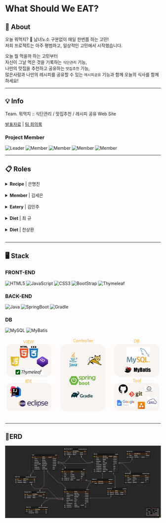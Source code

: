 # What Should We EAT?
    
## 🔎 About   

오늘 뭐먹지? 🤔 남녀노소 구분없이 매일 한번쯤 하는 고민!   
저희 프로젝트는 아주 평범하고, 일상적인 고민에서 시작했습니다.   

오늘 뭘 먹을까 하는 고민부터    
자신이 그날 먹은 것을 기록하는 ```식단관리``` 기능,   
 나만의 맛집을 추천하고 공유하는 ```맛집추천``` 기능,    
 많은사람과 나만의 레시피를 공유할 수 있는 ```레시피공유``` 기능과 함께 오늘의 식사를 함께하세요!   

-----------------------------------------------------------
## 💡 Info   
Team. 뭐먹지 :: 식단관리 / 맛집추천 / 레시피 공유 Web Site

[발표자료](https://github.com/bit-eat/eatingday/blob/main/files/%EC%B5%9C%EC%A2%85%20%EB%B0%9C%ED%91%9C.pdf) | [팀 회의록](https://docs.google.com/spreadsheets/d/1LeM_IagiekV9kY9VN-xtP1_7qThGiwvBIRPWcRB2h9A/edit?usp=sharing)

### Project Member 
![Leader](https://img.shields.io/badge/Leader-%EC%9D%80%EB%AA%85%EC%A7%84-green.svg?style=flat)
![Member](https://img.shields.io/badge/Member-%EA%B9%80%EC%84%B8%EC%9D%80-yellow.svg?style=flat)
![Member](https://img.shields.io/badge/Member-%EA%B9%80%EB%AF%BC%EC%A3%BC-ff69b4.svg?style=flat)
![Member](https://img.shields.io/badge/Member-%EC%B5%9C%20%EA%B7%9C-violet.svg?style=flat)
![Member](https://img.shields.io/badge/Member-%EC%B2%9C%EC%83%81%ED%99%98-blue.svg?style=flat)   

------------------------------------------------------------
## 📋 Roles
<details>
<summary><b>Recipe</b> | 은명진 </summary>
<div markdown="1">
<a href ="https://github.com/devLayla"> <img src="https://img.shields.io/badge/GitHub-%EC%9D%80%EB%AA%85%EC%A7%84-green.svg?style=flat-square"></a> <br>
<h3>Contributions</h3>
<ul>
<li>아이디어 기획 / 제안</li>
<li>일정관리 / 간트차트 작성</li>
<li>클래스 다이어그램 / 시퀀스 다이어그램 / UI스토리보드 작성</li>
<li>ERD 작성</li>
<li>레시피 관련 기능 - CRUD기능</li>
<li>레시피 즐겨찾기 - 검색기능</li>
<li>레시피 태그별 검색</li>
</ul>
</div>
</details><br>

<details>
<summary><b>Member</b> | 김세은 </summary>
<div markdown="1">
<a href ="https://github.com/seeun0724"> <img src="https://img.shields.io/badge/GitHub-%EA%B9%80%EC%84%B8%EC%9D%80-yellow.svg?style=flat-square"></a> <br>
<h3>Contributions</h3>
<ul>
<li>아이디어 기획 / 제안</li>
<li>클래스 다이어그램 / 시퀀스 다이어그램 / UI스토리보드 작성</li>
<li>멤버/어드민 관련 기능 - CRUD기능</li>
<li>HttpSession을 통한 로그인 유지</li>
</ul>
</div>
</details><br>

<details>
<summary><b>Eatery</b> | 김민주 </summary>
<div markdown="1">
<a href ="https://github.com/minju8134"> <img src="https://img.shields.io/badge/Eatery-%EA%B9%80%EB%AF%BC%EC%A3%BC-ff69b4.svg?style=flat-square"></a> <br>
<h3>Contributions</h3>
<ul>
<li>아이디어 기획 / 제안</li>
<li>클래스 다이어그램 / 시퀀스 다이어그램 / UI스토리보드 작성</li>
<li>유즈케이스 다이어그램 작성</li>
<li>음식점 관련 기능 - CRUD기능</li>
<li>음식점 즐겨찾기 - 검색기능</li>
</ul>
</div>
</details> <br>

<details>
<summary><b>Diet</b> | 최 규 </summary>
<div markdown="1">
<a href ="https://github.com/kyuchoi1231"> <img src="https://img.shields.io/badge/Diet-%EC%B5%9C%20%EA%B7%9C-violet.svg?style=flat-square"></a> <br>
<h3>Contributions</h3>
<ul>
<li>아이디어 기획 / 제안</li>
<li>클래스 다이어그램 / 시퀀스 다이어그램 / UI스토리보드 작성</li>
<li>식단 관련 기능 - CRUD기능</li>
<li>식단 추천기능 - API사용</li>
</ul>
</div>
</details><br>

<details>
<summary><b>Diet</b> | 천상환 </summary>
<div markdown="1">
<a href ="https://github.com/MtDeodeok"> <img src="https://img.shields.io/badge/Diet-%EC%B2%9C%EC%83%81%ED%99%98-blue.svg?style=flat-square"></a> <br>
<h3>Contributions</h3>
<ul>
<li>아이디어 기획 / 제안</li>
<li>클래스 다이어그램 / 시퀀스 다이어그램 / UI스토리보드 작성</li>
<li>회의록 작성</li>
<li>식단 관련 기능 - CRUD기능</li>
<li>식단 추천기능 - API사용</li>
<li>음식점 즐겨찾기 - 검색기능</li>
<li>HttpSession을 통한 로그인 유지</li>
</ul>
</div>
</details><br>

------------------------------------------------------------
## 🖥️ Stack
### FRONT-END
![HTML5](https://img.shields.io/badge/View-HTML-orange?style=flat-square&logo=HTML5)
![JavaScript](https://img.shields.io/badge/View-JavaScript-yellow?style=flat-square&logo=javascript)
![CSS3](https://img.shields.io/badge/View-CSS3-blue?style=flat-square&logo=CSS3) 
![BootStrap](https://img.shields.io/badge/View-Bootstrap-7952B3?style=flat-square&logo=Bootstrap) 
![Thymeleaf](https://img.shields.io/badge/View-Thymeleaf-006009?style=flat-square&logo=Thymeleaf) 

### BACK-END
![Java](https://img.shields.io/badge/Language-java-blue?style=flat-square&logo=java)
![SpringBoot](https://img.shields.io/badge/Framework-SpringBoot-green?style=flat-square&logo=SpringBoot)
![Gradle](https://img.shields.io/badge/BuildTool-Gradle-navy?style=flat-square&logo=Gradle)

### DB
![MySQL](https://img.shields.io/badge/Database-MySQL-blue?style=flat-square&logo=MySQL)
![MyBatis](https://img.shields.io/badge/ORM-MyBatis-black?style=flat-square)    

![Stack](https://github.com/bit-eat/eatingday/blob/main/files/stack.PNG)

-----------------------------------------------------------

## 🔅ERD
![ERD](https://github.com/bit-eat/eatingday/blob/main/files/ERD.png)